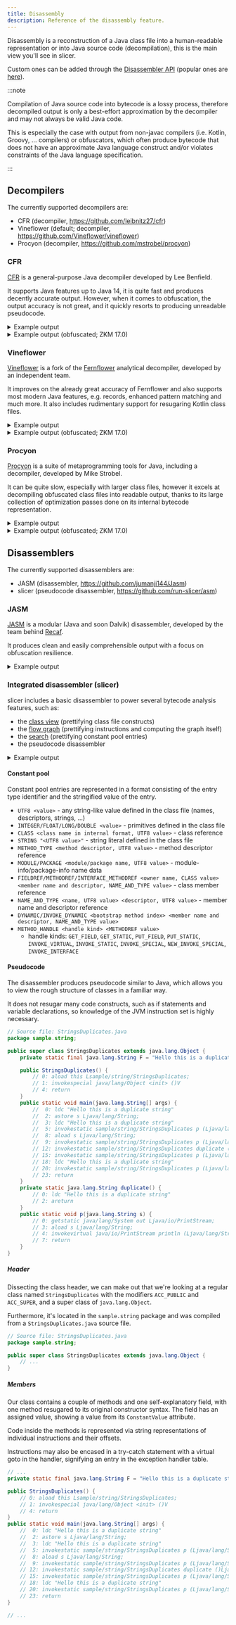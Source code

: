 ```yaml
---
title: Disassembly
description: Reference of the disassembly feature.
---
```


Disassembly is a reconstruction of a Java class file into a human-readable representation or into Java source code (decompilation), this is the main view you'll see in slicer.

Custom ones can be added through the [Disassembler API](/slicer/script/disasm) (popular ones are [here](/slicer/resources/scripts#disassembly)).

:::note

Compilation of Java source code into bytecode is a lossy process, therefore decompiled output is only a best-effort approximation by the decompiler and may not always be valid Java code.

This is especially the case with output from non-javac compilers (i.e. Kotlin, Groovy, ... compilers) or obfuscators, which often produce bytecode that does not have an approximate Java language construct and/or violates constraints of the Java language specification.

:::

## Decompilers

The currently supported decompilers are:

- CFR (decompiler, https://github.com/leibnitz27/cfr)
- Vineflower (default; decompiler, https://github.com/Vineflower/vineflower)
- Procyon (decompiler, https://github.com/mstrobel/procyon)

### CFR

[CFR](https://github.com/leibnitz27/cfr) is a general-purpose Java decompiler developed by Lee Benfield.

It supports Java features up to Java 14, it is quite fast and produces decently accurate output.
However, when it comes to obfuscation, the output accuracy is not great, and it quickly resorts to producing unreadable pseudocode.

<details>
  <summary>Example output</summary>

```java
package sample.math;

public class HeapSort {
    public void sort(int[] arr) {
        int i;
        int n = arr.length;
        for (i = n / 2 - 1; i >= 0; --i) {
            this.heapify(arr, n, i);
        }
        for (i = n - 1; i >= 0; --i) {
            int temp = arr[0];
            arr[0] = arr[i];
            arr[i] = temp;
            this.heapify(arr, i, 0);
        }
    }

    void heapify(int[] arr, int n, int i) {
        int largest = i;
        int l = 2 * i + 1;
        int r = 2 * i + 2;
        if (l < n && arr[l] > arr[largest]) {
            largest = l;
        }
        if (r < n && arr[r] > arr[largest]) {
            largest = r;
        }
        if (largest != i) {
            int swap = arr[i];
            arr[i] = arr[largest];
            arr[largest] = swap;
            this.heapify(arr, n, largest);
        }
    }

    static void printArray(int[] arr) {
        int n = arr.length;
        for (int i = 0; i < n; ++i) {
            System.out.print(arr[i] + " ");
        }
        System.out.println();
    }

    public static void main(String[] args) {
        int[] arr = new int[]{12, 11, 13, 5, 6, 7};
        HeapSort ob = new HeapSort();
        ob.sort(arr);
        System.out.println("Sorted array is:");
        HeapSort.printArray(arr);
    }
}
```

</details>

<details>
  <summary>Example output (obfuscated; ZKM 17.0)</summary>

```java
package sample.math;

public class HeapSort {
    public static boolean F;
    private static final String a;

    public void N(Object[] objectArray) {
        int n;
        long l = (Long)objectArray[0];
        int[] nArray = (int[])objectArray[1];
        long l2 = l ^ 0x75AF228E50B2L;
        int n2 = nArray.length;
        for (n = n2 / 2 - 1; n >= 0; --n) {
            Object[] objectArray2 = new Object[4];
            objectArray2[3] = n;
            objectArray2[2] = n2;
            objectArray2[1] = l2;
            objectArray2[0] = nArray;
            this.q(objectArray2);
        }
        for (n = n2 - 1; n >= 0; --n) {
            int n3 = nArray[0];
            nArray[0] = nArray[n];
            nArray[n] = n3;
            Object[] objectArray3 = new Object[4];
            objectArray3[3] = 0;
            objectArray3[2] = n;
            objectArray3[1] = l2;
            objectArray3[0] = nArray;
            this.q(objectArray3);
        }
    }

    void q(Object[] objectArray) {
        block14: {
            int n;
            int n2;
            long l;
            int n3;
            int[] nArray;
            block13: {
                int n4;
                int n5;
                block11: {
                    boolean bl;
                    long l2;
                    block12: {
                        boolean bl2;
                        int n6;
                        block10: {
                            block8: {
                                block9: {
                                    nArray = (int[])objectArray[0];
                                    l2 = (Long)objectArray[1];
                                    n3 = (Integer)objectArray[2];
                                    n5 = (Integer)objectArray[3];
                                    l = l2 ^ 0L;
                                    n2 = n5;
                                    int n7 = 2 * n5 + 1;
                                    bl = F;
                                    n6 = 2 * n5 + 2;
                                    n = n7;
                                    n4 = n3;
                                    if (bl) break block8;
                                    if (n >= n4) break block9;
                                    n = nArray[n7];
                                    n4 = nArray[n2];
                                    bl2 = bl;
                                    if (l2 < 0L) break block10;
                                    if (bl2) break block8;
                                    if (n > n4) {
                                        n2 = n7;
                                    }
                                }
                                n = n6;
                                n4 = n3;
                            }
                            bl2 = bl;
                        }
                        if (bl2) break block11;
                        if (n >= n4) break block12;
                        n = nArray[n6];
                        n4 = nArray[n2];
                        if (l2 <= 0L || bl) break block11;
                        if (n > n4) {
                            n2 = n6;
                        }
                    }
                    n = n2;
                    n4 = bl ? 1 : 0;
                    if (l2 <= 0L) break block11;
                    if (n4 != 0) break block13;
                    n4 = n5;
                }
                if (n == n4) break block14;
                n = nArray[n5];
            }
            int n8 = n;
            nArray[n5] = nArray[n2];
            nArray[n2] = n8;
            Object[] objectArray2 = new Object[4];
            objectArray2[3] = n2;
            objectArray2[2] = n3;
            objectArray2[1] = l;
            objectArray2[0] = nArray;
            this.q(objectArray2);
        }
    }

    static void t(Object[] objectArray) {
        int[] nArray = (int[])objectArray[0];
        long l = (Long)objectArray[1];
        int n = nArray.length;
        for (int i = 0; i < n; ++i) {
            System.out.print(nArray[i] + " ");
        }
        System.out.println();
    }

    public static void main(String[] args) {
        long l;
        long l2 = l = 54536233763080L;
        long l3 = l2 ^ 0x56D9CC7B6245L;
        long l4 = l2 ^ 0x767115DAF19BL;
        int[] nArray = new int[]{12, 11, 13, 5, 6, 7};
        HeapSort heapSort = new HeapSort();
        Object[] objectArray = new Object[2];
        objectArray[1] = nArray;
        objectArray[0] = l4;
        heapSort.N(objectArray);
        System.out.println(a);
        Object[] objectArray2 = new Object[2];
        objectArray2[1] = l3;
        objectArray2[0] = nArray;
        HeapSort.t(objectArray2);
    }

    /*
     * Handled impossible loop by duplicating code
     * Enabled aggressive block sorting
     */
    static {
        char[] cArray;
        block12: {
            int n;
            int n2;
            char[] cArray2;
            int n3;
            block11: {
                char[] cArray3 = ">LT4+ )\fQT!7d`\u001e\u0019".toCharArray();
                n3 = 0;
                int n4 = cArray3.length;
                cArray2 = cArray3;
                n2 = n4;
                if (n4 <= 1) break block11;
                cArray = cArray2;
                n = n2;
                if (n2 <= n3) break block12;
            }
            do {
                char[] cArray4 = cArray2;
                char[] cArray5 = cArray2;
                int n5 = n3;
                while (true) {
                    int n6;
                    char c = cArray4[n5];
                    switch (n3 % 7) {
                        case 0: {
                            n6 = 109;
                            break;
                        }
                        case 1: {
                            n6 = 35;
                            break;
                        }
                        case 2: {
                            n6 = 38;
                            break;
                        }
                        case 3: {
                            n6 = 64;
                            break;
                        }
                        case 4: {
                            n6 = 78;
                            break;
                        }
                        case 5: {
                            n6 = 68;
                            break;
                        }
                        default: {
                            n6 = 9;
                        }
                    }
                    cArray4[n5] = (char)(c ^ n6);
                    ++n3;
                    cArray2 = cArray5;
                    n2 = n2;
                    if (n2 != 0) break;
                    cArray5 = cArray2;
                    n = n2;
                    n5 = n2;
                    cArray4 = cArray2;
                }
                cArray = cArray2;
                n = n2;
            } while (n2 > n3);
        }
        a = new String(cArray).intern();
    }
}
```

</details>

### Vineflower

[Vineflower](https://github.com/Vineflower/vineflower) is a fork of the [Fernflower](https://github.com/JetBrains/intellij-community/tree/master/plugins/java-decompiler/engine)
analytical decompiler, developed by an independent team.

It improves on the already great accuracy of Fernflower and also supports most modern Java features, e.g. records,
enhanced pattern matching and much more. It also includes rudimentary support for resugaring Kotlin class files.

<details>
  <summary>Example output</summary>

```java
package sample.math;

public class HeapSort {
   public void sort(int[] arr) {
      int n = arr.length;

      for (int i = n / 2 - 1; i >= 0; i--) {
         this.heapify(arr, n, i);
      }

      for (int i = n - 1; i >= 0; i--) {
         int temp = arr[0];
         arr[0] = arr[i];
         arr[i] = temp;
         this.heapify(arr, i, 0);
      }
   }

   void heapify(int[] arr, int n, int i) {
      int largest = i;
      int l = 2 * i + 1;
      int r = 2 * i + 2;
      if (l < n && arr[l] > arr[i]) {
         largest = l;
      }

      if (r < n && arr[r] > arr[largest]) {
         largest = r;
      }

      if (largest != i) {
         int swap = arr[i];
         arr[i] = arr[largest];
         arr[largest] = swap;
         this.heapify(arr, n, largest);
      }
   }

   static void printArray(int[] arr) {
      int n = arr.length;

      for (int i = 0; i < n; i++) {
         System.out.print(arr[i] + " ");
      }

      System.out.println();
   }

   public static void main(String[] args) {
      int[] arr = new int[]{12, 11, 13, 5, 6, 7};
      HeapSort ob = new HeapSort();
      ob.sort(arr);
      System.out.println("Sorted array is:");
      printArray(arr);
   }
}
```

</details>

<details>
  <summary>Example output (obfuscated; ZKM 17.0)</summary>

```java
package sample.math;

public class HeapSort {
   public static boolean F;
   private static final String a;

   public void N(Object[] var1) {
      long var2 = (Long)var1[0];
      int[] var4 = (int[])var1[1];
      long var5 = var2 ^ 129395059478706L;
      int var7 = var4.length;

      for (int var8 = var7 / 2 - 1; var8 >= 0; var8--) {
         Object[] var10006 = new Object[]{null, null, null, var8};
         var10006[2] = var7;
         var10006[1] = var5;
         var10006[0] = var4;
         this.q(var10006);
      }

      for (int var10 = var7 - 1; var10 >= 0; var10--) {
         int var9 = var4[0];
         var4[0] = var4[var10];
         var4[var10] = var9;
         Object[] var11 = new Object[]{null, null, null, 0};
         var11[2] = var10;
         var11[1] = var5;
         var11[0] = var4;
         this.q(var11);
      }
   }

   void q(Object[] var1) {
      int[] var2;
      long var3;
      int var5;
      int var6;
      long var7;
      byte var9;
      int var10;
      int var12;
      int var10000;
      int var10001;
      byte var10002;
      label69: {
         var2 = (int[])var1[0];
         var3 = (Long)var1[1];
         var5 = (Integer)var1[2];
         var6 = (Integer)var1[3];
         var7 = var3 ^ 0L;
         var10 = var6;
         int var11 = 2 * var6 + 1;
         var9 = F;
         var12 = 2 * var6 + 2;
         var10000 = var11;
         var10001 = var5;
         label68:
         if (var9 == 0) {
            if (var11 < var5) {
               var10000 = var2[var11];
               var10001 = var2[var6];
               var10002 = var9;
               if (var3 < 0L) {
                  break label69;
               }

               if (var9 != 0) {
                  break label68;
               }

               if (var10000 > var10001) {
                  var10 = var11;
               }
            }

            var10000 = var12;
            var10001 = var5;
         }

         var10002 = var9;
      }

      label73: {
         label56:
         if (var10002 == 0) {
            if (var10000 < var10001) {
               var10000 = var2[var12];
               var10001 = var2[var10];
               if (var3 <= 0L || var9 != 0) {
                  break label56;
               }

               if (var10000 > var10001) {
                  var10 = var12;
               }
            }

            var10000 = var10;
            var10001 = var9;
            if (var3 > 0L) {
               if (var9 != 0) {
                  break label73;
               }

               var10001 = var6;
            }
         }

         if (var10000 == var10001) {
            return;
         }

         var10000 = var2[var6];
      }

      int var13 = var10000;
      var2[var6] = var2[var10];
      var2[var10] = var13;
      Object[] var10006 = new Object[]{null, null, null, var10};
      var10006[2] = var5;
      var10006[1] = var7;
      var10006[0] = var2;
      this.q(var10006);
   }

   static void t(Object[] var0) {
      int[] var1 = (int[])var0[0];
      long var2 = (Long)var0[1];
      int var4 = var1.length;

      for (int var5 = 0; var5 < var4; var5++) {
         System.out.print(var1[var5] + " ");
      }

      System.out.println();
   }

   public static void main(String[] args) {
      long var1 = 54536233763080L;
      long var3 = var1 ^ 95493438530117L;
      long var5 = var1 ^ 130228070052251L;
      int[] var7 = new int[]{12, 11, 13, 5, 6, 7};
      HeapSort var8 = new HeapSort();
      var8.N(new Object[]{var5, var7});
      System.out.println(a);
      t(new Object[]{var7, var3});
   }

   // $VF: Irreducible bytecode was duplicated to produce valid code
   static {
      char[] var10001 = ">LT4+ )\fQT!7d`\u001e\u0019".toCharArray();
      int var10003 = var10001.length;
      int var0 = 0;
      char[] var10 = var10001;
      int var3 = var10003;
      char[] var16;
      int var10004;
      if (var10003 <= 1) {
         var16 = var10001;
         var10004 = var0;
      } else {
         var10 = var10001;
         var3 = var10003;
         if (var10003 <= var0) {
            String var24 = new String(var10001).intern();
            byte var8 = -1;
            a = var24;
            return;
         }

         var16 = var10001;
         var10004 = var0;
      }

      while (true) {
         char var10005 = var16[var10004];
         byte var10006;
         switch (var0 % 7) {
            case 0:
               var10006 = 109;
               break;
            case 1:
               var10006 = 35;
               break;
            case 2:
               var10006 = 38;
               break;
            case 3:
               var10006 = 64;
               break;
            case 4:
               var10006 = 78;
               break;
            case 5:
               var10006 = 68;
               break;
            default:
               var10006 = 9;
         }

         var16[var10004] = (char)(var10005 ^ var10006);
         var0++;
         if (var3 == 0) {
            var10004 = var3;
            var16 = var10;
         } else {
            if (var3 <= var0) {
               String var23 = new String(var10).intern();
               byte var7 = -1;
               a = var23;
               return;
            }

            var16 = var10;
            var10004 = var0;
         }
      }
   }
}
```

</details>

### Procyon

[Procyon](https://github.com/mstrobel/procyon) is a suite of metaprogramming tools for Java, including a decompiler, developed by Mike Strobel.

It can be quite slow, especially with larger class files, however it excels at decompiling obfuscated class files into readable output,
thanks to its large collection of optimization passes done on its internal bytecode representation.

<details>
  <summary>Example output</summary>

```java
package sample.math;

public class HeapSort
{
    public void sort(final int[] arr) {
        final int n = arr.length;
        for (int i = n / 2 - 1; i >= 0; --i) {
            this.heapify(arr, n, i);
        }
        for (int i = n - 1; i >= 0; --i) {
            final int temp = arr[0];
            arr[0] = arr[i];
            arr[i] = temp;
            this.heapify(arr, i, 0);
        }
    }

    void heapify(final int[] arr, final int n, final int i) {
        int largest = i;
        final int l = 2 * i + 1;
        final int r = 2 * i + 2;
        if (l < n && arr[l] > arr[largest]) {
            largest = l;
        }
        if (r < n && arr[r] > arr[largest]) {
            largest = r;
        }
        if (largest != i) {
            final int swap = arr[i];
            arr[i] = arr[largest];
            arr[largest] = swap;
            this.heapify(arr, n, largest);
        }
    }

    static void printArray(final int[] arr) {
        for (int n = arr.length, i = 0; i < n; ++i) {
            System.out.print(arr[i] + " ");
        }
        System.out.println();
    }

    public static void main(final String[] args) {
        final int[] arr = { 12, 11, 13, 5, 6, 7 };
        final HeapSort ob = new HeapSort();
        ob.sort(arr);
        System.out.println("Sorted array is:");
        printArray(arr);
    }
}
```

</details>

<details>
  <summary>Example output (obfuscated; ZKM 17.0)</summary>

```java
package sample.math;

public class HeapSort
{
    public static boolean F;
    private static final String a;

    public void N(final Object[] array) {
        final long longValue = (long)array[0];
        final int[] array2 = (int[])array[1];
        final long n = longValue ^ 0x75AF228E50B2L;
        final int length = array2.length;
        for (int i = length / 2 - 1; i >= 0; --i) {
            this.q(new Object[] { array2, n, length, i });
        }
        for (int j = length - 1; j >= 0; --j) {
            final int n2 = array2[0];
            array2[0] = array2[j];
            array2[j] = n2;
            this.q(new Object[] { array2, n, j, 0 });
        }
    }

    void q(final Object[] array) {
        final int[] array2 = (int[])array[0];
        final long longValue = (long)array[1];
        final int intValue = (int)array[2];
        final int intValue2 = (int)array[3];
        final long n = longValue ^ 0x0L;
        int n2 = intValue2;
        final boolean f = HeapSort.F;
        final int n3 = 2 * intValue2 + 1;
        final boolean b = f;
        final int n4 = 2 * intValue2 + 2;
        int n6;
        final int n5 = n6 = n3;
        final int n8;
        final int n7 = n8 = intValue;
        if (b || n5 >= n7) {
            goto Label_0129;
        }
        final int n9 = array2[n3];
        final int n10 = array2[n2];
        final boolean b2 = b;
        if (longValue < 0L || b2) {
            int n13 = 0;
            Label_0205: {
                Label_0194: {
                    if (!b2) {
                        if (n5 < n7) {
                            final int n11 = array2[n4];
                            final int n12 = array2[n2];
                            if (longValue <= 0L || b) {
                                break Label_0194;
                            }
                            if (n11 > n12) {
                                n2 = n4;
                            }
                        }
                        n13 = (n6 = n2);
                        final boolean b3 = b;
                        if (longValue > 0L && b3) {
                            break Label_0205;
                        }
                    }
                }
                if (n9 == n10) {
                    return;
                }
                n13 = array2[intValue2];
            }
            final int n14 = n13;
            array2[intValue2] = array2[n2];
            array2[n2] = n14;
            this.q(new Object[] { array2, n, intValue, n2 });
            return;
        }
        if (n9 > n10) {
            n2 = n3;
            goto Label_0125;
        }
        goto Label_0125;
    }

    static void t(final Object[] array) {
        final int[] array2 = (int[])array[0];
        ((Long)array[1]).longValue();
        for (int length = array2.length, i = 0; i < length; ++i) {
            System.out.print(array2[i] + " ");
        }
        System.out.println();
    }

    public static void main(final String[] args) {
        final long n = 54536233763080L;
        final long n2 = n ^ 0x56D9CC7B6245L;
        final long n3 = n ^ 0x767115DAF19BL;
        final int[] array = { 12, 11, 13, 5, 6, 7 };
        new HeapSort().N(new Object[] { n3, array });
        System.out.println(HeapSort.a);
        t(new Object[] { array, n2 });
    }

    static {
        final char[] charArray = ">LT4+ )\fQT!7d`\u001e\u0019".toCharArray();
        int length;
        int n2;
        final int n = n2 = (length = charArray.length);
        int n3 = 0;
        while (true) {
            Label_0120: {
                if (n > 1) {
                    break Label_0120;
                }
                length = (n2 = n3);
                do {
                    final char c = charArray[n2];
                    charArray[length] = (char)(c ^ switch (n3 % 7) {
                        case 0 -> 'm';
                        case 1 -> '#';
                        case 2 -> '&';
                        case 3 -> '@';
                        case 4 -> 'N';
                        case 5 -> 'D';
                        default -> '\t';
                    });
                    ++n3;
                } while (n == 0);
            }
            if (n <= n3) {
                a = new String(charArray).intern();
                return;
            }
            continue;
        }
    }
}
```

</details>

## Disassemblers

The currently supported disassemblers are:

- JASM (disassembler, https://github.com/jumanji144/Jasm)
- slicer (pseudocode disassembler, https://github.com/run-slicer/asm)

### JASM

[JASM](https://github.com/jumanji144/Jasm) is a modular (Java and soon Dalvik) disassembler, developed by the team behind [Recaf](https://github.com/Col-E/Recaf).

It produces clean and easily comprehensible output with a focus on obfuscation resilience.

<details>
  <summary>Example output</summary>

```
.sourcefile "HeapSort.java"
.super java/lang/Object
.class public super sample/math/HeapSort {


    .method public <init> ()V {
        parameters: { this },
        code: {
        A:
            line 8
            aload this
            invokespecial java/lang/Object.<init> ()V
            return
        B:
        }
    }

    .method public sort ([I)V {
        parameters: { this, arr },
        code: {
        A:
            line 16
            aload arr
            arraylength
            istore n
        B:
            line 19
            iload n
            iconst_2
            idiv
            iconst_1
            isub
            istore i
        C:
            iload i
            iflt F
        D:
            line 20
            aload this
            aload arr
            iload n
            iload i
            invokevirtual sample/math/HeapSort.heapify ([III)V
        E:
            line 19
            iinc i -1
            goto C
        F:
            line 23
            iload n
            iconst_1
            isub
            istore i
        G:
            iload i
            iflt M
        H:
            line 25
            aload arr
            iconst_0
            iaload
            istore temp
        I:
            line 26
            aload arr
            iconst_0
            aload arr
            iload i
            iaload
            iastore
        J:
            line 27
            aload arr
            iload i
            iload temp
            iastore
        K:
            line 30
            aload this
            aload arr
            iload i
            iconst_0
            invokevirtual sample/math/HeapSort.heapify ([III)V
        L:
            line 23
            iinc i -1
            goto G
        M:
            line 32
            return
        N:
        }
    }

    .method heapify ([III)V {
        parameters: { this, arr, n, i },
        code: {
        A:
            line 45
            iload i
            istore largest
        B:
            line 46
            iconst_2
            iload i
            imul
            iconst_1
            iadd
            istore l
        C:
            line 47
            iconst_2
            iload i
            imul
            iconst_2
            iadd
            istore r
        D:
            line 50
            iload l
            iload n
            if_icmpge E
            aload arr
            iload l
            iaload
            aload arr
            iload largest
            iaload
            if_icmple E
            iload l
            istore largest
        E:
            line 53
            iload r
            iload n
            if_icmpge F
            aload arr
            iload r
            iaload
            aload arr
            iload largest
            iaload
            if_icmple F
            iload r
            istore largest
        F:
            line 56
            iload largest
            iload i
            if_icmpeq K
        G:
            line 57
            aload arr
            iload i
            iaload
            istore swap
        H:
            line 58
            aload arr
            iload i
            aload arr
            iload largest
            iaload
            iastore
        I:
            line 59
            aload arr
            iload largest
            iload swap
            iastore
        J:
            line 62
            aload this
            aload arr
            iload n
            iload largest
            invokevirtual sample/math/HeapSort.heapify ([III)V
        K:
            line 64
            return
        L:
        }
    }

    .method static printArray ([I)V {
        parameters: { arr },
        code: {
        A:
            line 73
            aload arr
            arraylength
            istore n
        B:
            line 74
            iconst_0
            istore i
        C:
            iload i
            iload n
            if_icmpge F
        D:
            line 75
            getstatic java/lang/System.out Ljava/io/PrintStream;
            new java/lang/StringBuilder
            dup
            invokespecial java/lang/StringBuilder.<init> ()V
            aload arr
            iload i
            iaload
            invokevirtual java/lang/StringBuilder.append (I)Ljava/lang/StringBuilder;
            ldc " "
            invokevirtual java/lang/StringBuilder.append (Ljava/lang/String;)Ljava/lang/StringBuilder;
            invokevirtual java/lang/StringBuilder.toString ()Ljava/lang/String;
            invokevirtual java/io/PrintStream.print (Ljava/lang/String;)V
        E:
            line 74
            iinc i 1
            goto C
        F:
            line 76
            getstatic java/lang/System.out Ljava/io/PrintStream;
            invokevirtual java/io/PrintStream.println ()V
        G:
            line 77
            return
        H:
        }
    }

    .method public static main ([Ljava/lang/String;)V {
        parameters: { args },
        code: {
        A:
            line 81
            bipush 6
            newarray int
            dup
            iconst_0
            bipush 12
            iastore
            dup
            iconst_1
            bipush 11
            iastore
            dup
            iconst_2
            bipush 13
            iastore
            dup
            iconst_3
            iconst_5
            iastore
            dup
            iconst_4
            bipush 6
            iastore
            dup
            iconst_5
            bipush 7
            iastore
            astore arr
        B:
            line 83
            new sample/math/HeapSort
            dup
            invokespecial sample/math/HeapSort.<init> ()V
            astore ob
        C:
            line 84
            aload ob
            aload arr
            invokevirtual sample/math/HeapSort.sort ([I)V
        D:
            line 86
            getstatic java/lang/System.out Ljava/io/PrintStream;
            ldc "Sorted array is:"
            invokevirtual java/io/PrintStream.println (Ljava/lang/String;)V
        E:
            line 87
            aload arr
            invokestatic sample/math/HeapSort.printArray ([I)V
        F:
            line 88
            return
        G:
        }
    }

}
```

</details>

### Integrated disassembler (slicer)

slicer includes a basic disassembler to power several bytecode analysis features, such as:

- the [class view](/slicer/reference/class) (prettifying class file constructs)
- the [flow graph](/slicer/reference/graph#control-flow) (prettifying instructions and computing the graph itself)
- the [search](/slicer/reference/analysis#search) (prettifying constant pool entries)
- the pseudocode disassembler

<details>
  <summary>Example output</summary>

```java
// Source file: HeapSort.java
package sample.math;

public super class HeapSort extends java.lang.Object {
    public HeapSort() {
        // 0: aload this Lsample/math/HeapSort;
        // 1: invokespecial java/lang/Object <init> ()V
        // 4: return
    }
    public void sort(int[] arr) {
        //  0: aload arr [I
        //  1: arraylength
        //  2: istore n I
        //  3: iload n I
        //  4: iconst_2
        //  5: idiv
        //  6: iconst_1
        //  7: isub
        //  8: istore i I
        //  9: iload i I
        // 10: iflt 26
        // 13: aload this Lsample/math/HeapSort;
        // 14: aload arr [I
        // 15: iload n I
        // 16: iload i I
        // 17: invokevirtual sample/math/HeapSort heapify ([III)V
        // 20: iinc i I -1
        // 23: goto 9
        // 26: iload n I
        // 27: iconst_1
        // 28: isub
        // 29: istore i I
        // 30: iload i I
        // 31: iflt 63
        // 34: aload arr [I
        // 35: iconst_0
        // 36: iaload
        // 37: istore temp I
        // 39: aload arr [I
        // 40: iconst_0
        // 41: aload arr [I
        // 42: iload i I
        // 43: iaload
        // 44: iastore
        // 45: aload arr [I
        // 46: iload i I
        // 47: iload temp I
        // 49: iastore
        // 50: aload this Lsample/math/HeapSort;
        // 51: aload arr [I
        // 52: iload i I
        // 53: iconst_0
        // 54: invokevirtual sample/math/HeapSort heapify ([III)V
        // 57: iinc i I -1
        // 60: goto 30
        // 63: return
    }
    void heapify(int[] arr, int n, int i) {
        //  0: iload i I
        //  1: istore largest I
        //  3: iconst_2
        //  4: iload i I
        //  5: imul
        //  6: iconst_1
        //  7: iadd
        //  8: istore l I
        // 10: iconst_2
        // 11: iload i I
        // 12: imul
        // 13: iconst_2
        // 14: iadd
        // 15: istore r I
        // 17: iload l I
        // 19: iload n I
        // 20: if_icmpge 38
        // 23: aload arr [I
        // 24: iload l I
        // 26: iaload
        // 27: aload arr [I
        // 28: iload largest I
        // 30: iaload
        // 31: if_icmple 38
        // 34: iload l I
        // 36: istore largest I
        // 38: iload r I
        // 40: iload n I
        // 41: if_icmpge 59
        // 44: aload arr [I
        // 45: iload r I
        // 47: iaload
        // 48: aload arr [I
        // 49: iload largest I
        // 51: iaload
        // 52: if_icmple 59
        // 55: iload r I
        // 57: istore largest I
        // 59: iload largest I
        // 61: iload i I
        // 62: if_icmpeq 91
        // 65: aload arr [I
        // 66: iload i I
        // 67: iaload
        // 68: istore swap I
        // 70: aload arr [I
        // 71: iload i I
        // 72: aload arr [I
        // 73: iload largest I
        // 75: iaload
        // 76: iastore
        // 77: aload arr [I
        // 78: iload largest I
        // 80: iload swap I
        // 82: iastore
        // 83: aload this Lsample/math/HeapSort;
        // 84: aload arr [I
        // 85: iload n I
        // 86: iload largest I
        // 88: invokevirtual sample/math/HeapSort heapify ([III)V
        // 91: return
    }
    static void printArray(int[] arr) {
        //  0: aload arr [I
        //  1: arraylength
        //  2: istore n I
        //  3: iconst_0
        //  4: istore i I
        //  5: iload i I
        //  6: iload n I
        //  7: if_icmpge 43
        // 10: getstatic java/lang/System out Ljava/io/PrintStream;
        // 13: new java/lang/StringBuilder
        // 16: dup
        // 17: invokespecial java/lang/StringBuilder <init> ()V
        // 20: aload arr [I
        // 21: iload i I
        // 22: iaload
        // 23: invokevirtual java/lang/StringBuilder append (I)Ljava/lang/StringBuilder;
        // 26: ldc " "
        // 28: invokevirtual java/lang/StringBuilder append (Ljava/lang/String;)Ljava/lang/StringBuilder;
        // 31: invokevirtual java/lang/StringBuilder toString ()Ljava/lang/String;
        // 34: invokevirtual java/io/PrintStream print (Ljava/lang/String;)V
        // 37: iinc i I 1
        // 40: goto 5
        // 43: getstatic java/lang/System out Ljava/io/PrintStream;
        // 46: invokevirtual java/io/PrintStream println ()V
        // 49: return
    }
    public static void main(java.lang.String[] args) {
        //  0: bipush 6
        //  2: newarray t
        //  4: dup
        //  5: iconst_0
        //  6: bipush 12
        //  8: iastore
        //  9: dup
        // 10: iconst_1
        // 11: bipush 11
        // 13: iastore
        // 14: dup
        // 15: iconst_2
        // 16: bipush 13
        // 18: iastore
        // 19: dup
        // 20: iconst_3
        // 21: iconst_5
        // 22: iastore
        // 23: dup
        // 24: iconst_4
        // 25: bipush 6
        // 27: iastore
        // 28: dup
        // 29: iconst_5
        // 30: bipush 7
        // 32: iastore
        // 33: astore arr [I
        // 34: new sample/math/HeapSort
        // 37: dup
        // 38: invokespecial sample/math/HeapSort <init> ()V
        // 41: astore ob Lsample/math/HeapSort;
        // 42: aload ob Lsample/math/HeapSort;
        // 43: aload arr [I
        // 44: invokevirtual sample/math/HeapSort sort ([I)V
        // 47: getstatic java/lang/System out Ljava/io/PrintStream;
        // 50: ldc "Sorted array is:"
        // 52: invokevirtual java/io/PrintStream println (Ljava/lang/String;)V
        // 55: aload arr [I
        // 56: invokestatic sample/math/HeapSort printArray ([I)V
        // 59: return
    }
}
```

</details>

#### Constant pool

Constant pool entries are represented in a format consisting of the entry type identifier and the stringified value of the entry.

- `UTF8 <value>` - any string-like value defined in the class file (names, descriptors, strings, ...)
- `INTEGER/FLOAT/LONG/DOUBLE <value>` - primitives defined in the class file
- `CLASS <class name in internal format, UTF8 value>` - class reference
- `STRING "<UTF8 value>"` - string literal defined in the class file
- `METHOD_TYPE <method descriptor, UTF8 value>` - method descriptor reference
- `MODULE/PACKAGE <module/package name, UTF8 value>` - module-info/package-info name data
- `FIELDREF/METHODREF/INTERFACE_METHODREF <owner name, CLASS value> <member name and descriptor, NAME_AND_TYPE value>` - class member reference
- `NAME_AND_TYPE <name, UTF8 value> <descriptor, UTF8 value>` - member name and descriptor reference
- `DYNAMIC/INVOKE_DYNAMIC <bootstrap method index> <member name and descriptor, NAME_AND_TYPE value>`
- `METHOD_HANDLE <handle kind> <METHODREF value>`
  - handle kinds: `GET_FIELD`, `GET_STATIC`, `PUT_FIELD`, `PUT_STATIC`, `INVOKE_VIRTUAL`, `INVOKE_STATIC`, `INVOKE_SPECIAL`, `NEW_INVOKE_SPECIAL`, `INVOKE_INTERFACE`

#### Pseudocode

The disassembler produces pseudocode similar to Java, which allows you to view the rough structure of classes in a familiar way.

It does not resugar many code constructs, such as if statements and variable declarations, so knowledge of the JVM instruction set is highly necessary.

```java
// Source file: StringsDuplicates.java
package sample.string;

public super class StringsDuplicates extends java.lang.Object {
    private static final java.lang.String F = "Hello this is a duplicate string";

    public StringsDuplicates() {
        // 0: aload this Lsample/string/StringsDuplicates;
        // 1: invokespecial java/lang/Object <init> ()V
        // 4: return
    }
    public static void main(java.lang.String[] args) {
        //  0: ldc "Hello this is a duplicate string"
        //  2: astore s Ljava/lang/String;
        //  3: ldc "Hello this is a duplicate string"
        //  5: invokestatic sample/string/StringsDuplicates p (Ljava/lang/String;)V
        //  8: aload s Ljava/lang/String;
        //  9: invokestatic sample/string/StringsDuplicates p (Ljava/lang/String;)V
        // 12: invokestatic sample/string/StringsDuplicates duplicate ()Ljava/lang/String;
        // 15: invokestatic sample/string/StringsDuplicates p (Ljava/lang/String;)V
        // 18: ldc "Hello this is a duplicate string"
        // 20: invokestatic sample/string/StringsDuplicates p (Ljava/lang/String;)V
        // 23: return
    }
    private static java.lang.String duplicate() {
        // 0: ldc "Hello this is a duplicate string"
        // 2: areturn
    }
    public static void p(java.lang.String s) {
        // 0: getstatic java/lang/System out Ljava/io/PrintStream;
        // 3: aload s Ljava/lang/String;
        // 4: invokevirtual java/io/PrintStream println (Ljava/lang/String;)V
        // 7: return
    }
}
```

##### Header

Dissecting the class header, we can make out that we're looking at a regular class named `StringsDuplicates` with the modifiers `ACC_PUBLIC` and `ACC_SUPER`, and a super class of `java.lang.Object`.

Furthermore, it's located in the `sample.string` package and was compiled from a `StringsDuplicates.java` source file.

```java "StringsDuplicates.java" "sample.string" "public super" "StringsDuplicates" "java.lang.Object"
// Source file: StringsDuplicates.java
package sample.string;

public super class StringsDuplicates extends java.lang.Object {
    // ...
}
```

##### Members

Our class contains a couple of methods and one self-explanatory field, with one method resugared to its original constructor syntax.
The field has an assigned value, showing a value from its `ConstantValue` attribute.

Code inside the methods is represented via string representations of individual instructions and their offsets.

Instructions may also be encased in a try-catch statement with a virtual goto in the handler, signifying an entry in the exception handler table.

```java "java.lang.String F" "StringsDuplicates()" "4:" "23:" "return"
// ...
private static final java.lang.String F = "Hello this is a duplicate string";

public StringsDuplicates() {
    // 0: aload this Lsample/string/StringsDuplicates;
    // 1: invokespecial java/lang/Object <init> ()V
    // 4: return
}
public static void main(java.lang.String[] args) {
    //  0: ldc "Hello this is a duplicate string"
    //  2: astore s Ljava/lang/String;
    //  3: ldc "Hello this is a duplicate string"
    //  5: invokestatic sample/string/StringsDuplicates p (Ljava/lang/String;)V
    //  8: aload s Ljava/lang/String;
    //  9: invokestatic sample/string/StringsDuplicates p (Ljava/lang/String;)V
    // 12: invokestatic sample/string/StringsDuplicates duplicate ()Ljava/lang/String;
    // 15: invokestatic sample/string/StringsDuplicates p (Ljava/lang/String;)V
    // 18: ldc "Hello this is a duplicate string"
    // 20: invokestatic sample/string/StringsDuplicates p (Ljava/lang/String;)V
    // 23: return
}

// ...
```
